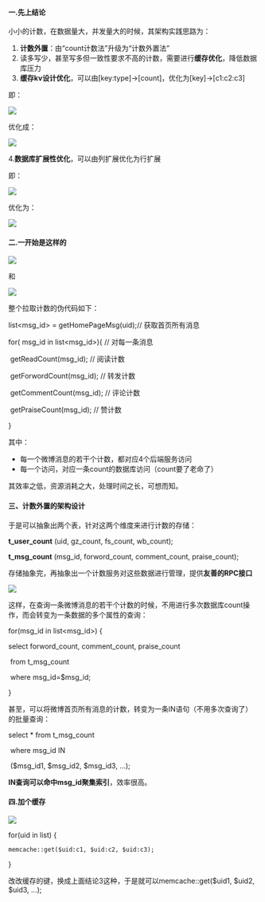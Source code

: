 #### 一.先上结论

小小的计数，在数据量大，并发量大的时候，其架构实践思路为：

1. **计数外置**：由“count计数法”升级为“计数外置法”
2. 读多写少，甚至写多但一致性要求不高的计数，需要进行**缓存优化**，降低数据库压力
3. **缓存kv设计优化**，可以由[key:type]->[count]，优化为[key]->[c1:c2:c3]

即：

![](https://mmbiz.qpic.cn/mmbiz_png/YrezxckhYOyhdjRm6mNM9SsHXFZU0z6VRibOj1XuUUIiaicAvBeVvCNtu3hn4BUBR5ygtfiaciccqtU5lhSkfq13RgA/640?wx_fmt=png&tp=webp&wxfrom=5&wx_lazy=1)

优化成：

![](https://mmbiz.qpic.cn/mmbiz_png/YrezxckhYOyhdjRm6mNM9SsHXFZU0z6VUhiahPklOpazicF0Nicvqs6ZPHrpkVHuDnfvOFhMo9jByibUXzWRkhBhSA/640?wx_fmt=png&tp=webp&wxfrom=5&wx_lazy=1)

4.**数据库扩展性优化**，可以由列扩展优化为行扩展

即：

 ![](https://mmbiz.qpic.cn/mmbiz_png/YrezxckhYOyhdjRm6mNM9SsHXFZU0z6VZdjfDxlZqicQHlyGAPheGxF8Zzk22MzDlzOJBf1rWuGTwjD9rTEDtKQ/640?wx_fmt=png&tp=webp&wxfrom=5&wx_lazy=1)

优化为：

 ![](https://mmbiz.qpic.cn/mmbiz_png/YrezxckhYOyhdjRm6mNM9SsHXFZU0z6Vx0VW7ibpNSGvazUbYdHBm14Q3HTJCaXwYdqL4oFpuibLflK1JDd7gqMQ/640?wx_fmt=png&tp=webp&wxfrom=5&wx_lazy=1)



#### **二.一开始是这样的**

![](https://mmbiz.qpic.cn/mmbiz_png/YrezxckhYOyhdjRm6mNM9SsHXFZU0z6VGb1icKvLEQBciahu6vJibSODxWkKuh5CQcAJVzfibGRWhvdJmHUFB3vibEQ/640?wx_fmt=png&tp=webp&wxfrom=5&wx_lazy=1)

和

![](https://mmbiz.qpic.cn/mmbiz_png/YrezxckhYOyhdjRm6mNM9SsHXFZU0z6VZkTwaw115b3sLJX70bK7nSNRF9MSibWIAicmxkW3ccdCwYLhHtAarHkw/640?wx_fmt=png&tp=webp&wxfrom=5&wx_lazy=1)



整个拉取计数的伪代码如下：

list<msg_id> = getHomePageMsg(uid);// 获取首页所有消息

for( msg_id in list<msg_id>){ // 对每一条消息

​         getReadCount(msg_id);  // 阅读计数

​         getForwordCount(msg_id); // 转发计数

​         getCommentCount(msg_id); // 评论计数

​         getPraiseCount(msg_id); // 赞计数

}

其中：

- 每一个微博消息的若干个计数，都对应4个后端服务访问
- 每一个访问，对应一条count的数据库访问（count要了老命了）

其效率之低，资源消耗之大，处理时间之长，可想而知。



#### **三、计数外置的架构设计**

于是可以抽象出两个表，针对这两个维度来进行计数的存储：

**t_user_count** (uid, gz_count, fs_count, wb_count);

**t_msg_count** (msg_id, forword_count, comment_count, praise_count);

存储抽象完，再抽象出一个计数服务对这些数据进行管理，提供**友善的RPC接口**



 ![](https://mmbiz.qpic.cn/mmbiz_png/YrezxckhYOyhdjRm6mNM9SsHXFZU0z6V7mGTCyQdaccPciccAaDQc2x6xViaCTQicoYBlGicnBmc9nmBQ7AokhZF4w/640?wx_fmt=png&tp=webp&wxfrom=5&wx_lazy=1)



这样，在查询一条微博消息的若干个计数的时候，不用进行多次数据库count操作，而会转变为一条数据的多个属性的查询：

for(msg_id in list<msg_id>) {

select forword_count, comment_count, praise_count 

​    from t_msg_count 

​    where msg_id=$msg_id;

}

 

甚至，可以将微博首页所有消息的计数，转变为一条IN语句（不用多次查询了）的批量查询：

select * from t_msg_count 

​    where msg_id IN

​    ($msg_id1, $msg_id2, $msg_id3, …);

**IN查询可以命中msg_id聚集索引**，效率很高。



#### 四.加个缓存

![](https://mmbiz.qpic.cn/mmbiz_png/YrezxckhYOyhdjRm6mNM9SsHXFZU0z6VjbrOM0p2we3tkMr0SUdG5XQ5zbMgoicGiaeQ6vjn5E6cjRxRv45nr0xw/640?wx_fmt=png&tp=webp&wxfrom=5&wx_lazy=1)



for(uid in list<uid>) {

 	memcache::get($uid:c1, $uid:c2, $uid:c3);

}

改改缓存的键，换成上面结论3这种，于是就可以memcache::get($uid1, $uid2, $uid3, …);





